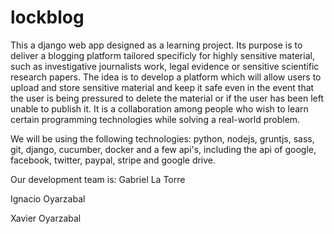 # lockblog
This a django web app designed as a learning project. Its purpose is to deliver a blogging platform tailored specificly for highly sensitive material, such as investigative journalists work, legal evidence or sensitive scientific research papers.
The idea is to develop a platform which will allow users to upload and store sensitive material and keep it safe even in
the event that the user is being pressured to delete the material or if the user has been left unable to publish it.
It is a collaboration among people who wish to learn certain programming technologies while solving a real-world problem.

We will be using the following technologies: python, nodejs, gruntjs, sass, git, django, cucumber, docker and a few api's, including the api of google, facebook, twitter, paypal, stripe and google drive.

Our development team is:
Gabriel La Torre

Ignacio Oyarzabal

Xavier Oyarzabal
